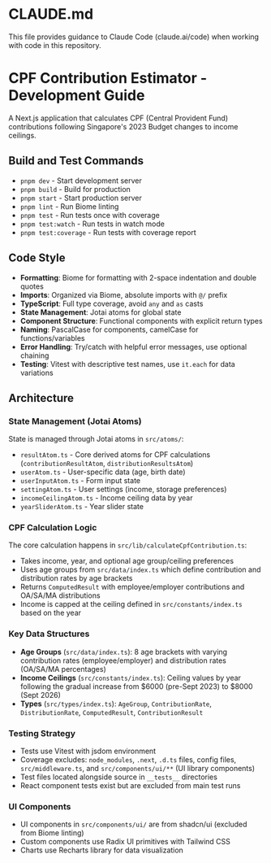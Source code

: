 # CLAUDE.md

This file provides guidance to Claude Code (claude.ai/code) when working with code in this repository.

# CPF Contribution Estimator - Development Guide

A Next.js application that calculates CPF (Central Provident Fund) contributions following Singapore's 2023 Budget changes to income ceilings.

## Build and Test Commands
- `pnpm dev` - Start development server
- `pnpm build` - Build for production
- `pnpm start` - Start production server
- `pnpm lint` - Run Biome linting
- `pnpm test` - Run tests once with coverage
- `pnpm test:watch` - Run tests in watch mode
- `pnpm test:coverage` - Run tests with coverage report

## Code Style
- **Formatting**: Biome for formatting with 2-space indentation and double quotes
- **Imports**: Organized via Biome, absolute imports with `@/` prefix
- **TypeScript**: Full type coverage, avoid `any` and `as` casts
- **State Management**: Jotai atoms for global state
- **Component Structure**: Functional components with explicit return types
- **Naming**: PascalCase for components, camelCase for functions/variables
- **Error Handling**: Try/catch with helpful error messages, use optional chaining
- **Testing**: Vitest with descriptive test names, use `it.each` for data variations

## Architecture

### State Management (Jotai Atoms)
State is managed through Jotai atoms in `src/atoms/`:
- `resultAtom.ts` - Core derived atoms for CPF calculations (`contributionResultAtom`, `distributionResultsAtom`)
- `userAtom.ts` - User-specific data (age, birth date)
- `userInputAtom.ts` - Form input state
- `settingAtom.ts` - User settings (income, storage preferences)
- `incomeCeilingAtom.ts` - Income ceiling data by year
- `yearSliderAtom.ts` - Year slider state

### CPF Calculation Logic
The core calculation happens in `src/lib/calculateCpfContribution.ts`:
- Takes income, year, and optional age group/ceiling preferences
- Uses age groups from `src/data/index.ts` which define contribution and distribution rates by age brackets
- Returns `ComputedResult` with employee/employer contributions and OA/SA/MA distributions
- Income is capped at the ceiling defined in `src/constants/index.ts` based on the year

### Key Data Structures
- **Age Groups** (`src/data/index.ts`): 8 age brackets with varying contribution rates (employee/employer) and distribution rates (OA/SA/MA percentages)
- **Income Ceilings** (`src/constants/index.ts`): Ceiling values by year following the gradual increase from $6000 (pre-Sept 2023) to $8000 (Sept 2026)
- **Types** (`src/types/index.ts`): `AgeGroup`, `ContributionRate`, `DistributionRate`, `ComputedResult`, `ContributionResult`

### Testing Strategy
- Tests use Vitest with jsdom environment
- Coverage excludes: `node_modules`, `.next`, `.d.ts` files, config files, `src/middleware.ts`, and `src/components/ui/**` (UI library components)
- Test files located alongside source in `__tests__` directories
- React component tests exist but are excluded from main test runs

### UI Components
- UI components in `src/components/ui/` are from shadcn/ui (excluded from Biome linting)
- Custom components use Radix UI primitives with Tailwind CSS
- Charts use Recharts library for data visualization
